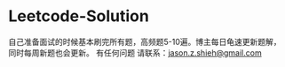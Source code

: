 # Leetcode-Solution

自己准备面试的时候基本刷完所有题，高频题5-10遍。博主每日龟速更新题解，同时每周新题也会更新。
有任何问题 请联系：jason.z.shieh@gmail.com
